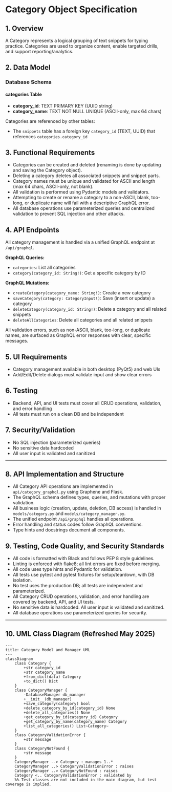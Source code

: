 # Category Object Specification

## 1. Overview
A Category represents a logical grouping of text snippets for typing practice. Categories are used to organize content, enable targeted drills, and support reporting/analytics.

## 2. Data Model

### Database Schema

#### categories Table
- **category_id**: TEXT PRIMARY KEY (UUID string)
- **category_name**: TEXT NOT NULL UNIQUE (ASCII-only, max 64 chars)

Categories are referenced by other tables:
- The `snippets` table has a foreign key `category_id` (TEXT, UUID) that references `categories.category_id`

## 3. Functional Requirements
- Categories can be created and deleted (renaming is done by updating and saving the Category object).
- Deleting a category deletes all associated snippets and snippet parts.
- Category names must be unique and validated for ASCII and length (max 64 chars, ASCII-only, not blank).
- All validation is performed using Pydantic models and validators.
- Attempting to create or rename a category to a non-ASCII, blank, too-long, or duplicate name will fail with a descriptive GraphQL error.
- All database operations use parameterized queries and centralized validation to prevent SQL injection and other attacks.

## 4. API Endpoints

All category management is handled via a unified GraphQL endpoint at `/api/graphql`.

**GraphQL Queries:**
- `categories`: List all categories
- `category(category_id: String!)`: Get a specific category by ID

**GraphQL Mutations:**
- `createCategory(category_name: String!)`: Create a new category
- `saveCategory(category: CategoryInput!)`: Save (insert or update) a category
- `deleteCategory(category_id: String!)`: Delete a category and all related snippets
- `deleteAllCategories`: Delete all categories and all related snippets

All validation errors, such as non-ASCII, blank, too-long, or duplicate names, are surfaced as GraphQL error responses with clear, specific messages.

## 5. UI Requirements
- Category management available in both desktop (PyQt5) and web UIs
- Add/Edit/Delete dialogs must validate input and show clear errors

## 6. Testing
- Backend, API, and UI tests must cover all CRUD operations, validation, and error handling
- All tests must run on a clean DB and be independent

## 7. Security/Validation
- No SQL injection (parameterized queries)
- No sensitive data hardcoded
- All user input is validated and sanitized

---

## 8. API Implementation and Structure
- All Category API operations are implemented in `api/category_graphql.py` using Graphene and Flask.
- The GraphQL schema defines types, queries, and mutations with proper validation.
- All business logic (creation, update, deletion, DB access) is handled in `models/category.py` and `models/category_manager.py`.
- The unified endpoint `/api/graphql` handles all operations.
- Error handling and status codes follow GraphQL conventions.
- Type hints and docstrings document all components.

## 9. Testing, Code Quality, and Security Standards
- All code is formatted with Black and follows PEP 8 style guidelines.
- Linting is enforced with flake8; all lint errors are fixed before merging.
- All code uses type hints and Pydantic for validation.
- All tests use pytest and pytest fixtures for setup/teardown, with DB isolation.
- No test uses the production DB; all tests are independent and parameterized.
- All Category CRUD operations, validation, and error handling are covered by backend, API, and UI tests.
- No sensitive data is hardcoded. All user input is validated and sanitized.
- All database operations use parameterized queries for security.

---

## 10. UML Class Diagram (Refreshed May 2025)

```mermaid
---
title: Category Model and Manager UML
---
classDiagram
    class Category {
        +str category_id
        +str category_name
        +from_dict(data) Category
        +to_dict() Dict
    }
    class CategoryManager {
        -DatabaseManager db_manager
        +__init__(db_manager)
        +save_category(category) bool
        +delete_category_by_id(category_id) None
        +delete_all_categories() None
        +get_category_by_id(category_id) Category
        +get_category_by_name(category_name) Category
        +list_all_categories() List~Category~
    }
    class CategoryValidationError {
        +str message
    }
    class CategoryNotFound {
        +str message
    }
    CategoryManager --> Category : manages 1..*
    CategoryManager ..> CategoryValidationError : raises
    CategoryManager ..> CategoryNotFound : raises
    Category <.. CategoryValidationError : validated by
    %% Test classes are not included in the main diagram, but test coverage is implied.
```
